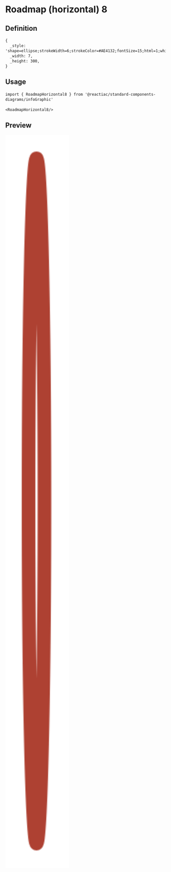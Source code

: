 # Roadmap (horizontal) 8

## Definition

```
{
  _style: 'shape=ellipse;strokeWidth=6;strokeColor=#AE4132;fontSize=15;html=1;whiteSpace=wrap;fontStyle=1;fontColor=#AE4132;',
  _width: 7,
  _height: 300,
}
```

## Usage

```
import { RoadmapHorizontal8 } from '@reactiac/standard-components-diagrams/infoGraphic'

<RoadmapHorizontal8/>
```

## Preview

<img src="./roadmap-horizontal-8.png" width="200"/>
